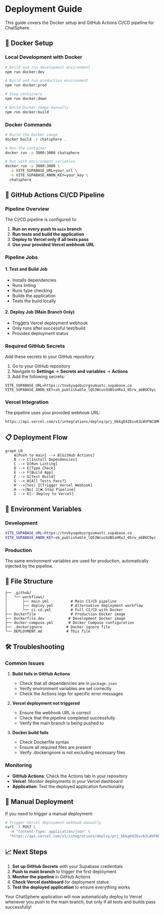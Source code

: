 # Deployment Guide

This guide covers the Docker setup and GitHub Actions CI/CD pipeline for ChatSphere.

## 🐳 Docker Setup

### Local Development with Docker

```bash
# Build and run development environment
npm run docker:dev

# Build and run production environment
npm run docker:prod

# Stop containers
npm run docker:down

# Build Docker image manually
npm run docker:build
```

### Docker Commands

```bash
# Build the Docker image
docker build -t chatsphere .

# Run the container
docker run -p 3000:3000 chatsphere

# Run with environment variables
docker run -p 3000:3000 \
  -e VITE_SUPABASE_URL=your_url \
  -e VITE_SUPABASE_ANON_KEY=your_key \
  chatsphere
```

## 🚀 GitHub Actions CI/CD Pipeline

### Pipeline Overview

The CI/CD pipeline is configured to:

1. **Run on every push to `main` branch**
2. **Run tests and build the application**
3. **Deploy to Vercel only if all tests pass**
4. **Use your provided Vercel webhook URL**

### Pipeline Jobs

#### 1. Test and Build Job
- Installs dependencies
- Runs linting
- Runs type checking
- Builds the application
- Tests the build locally

#### 2. Deploy Job (Main Branch Only)
- Triggers Vercel deployment webhook
- Only runs after successful test/build
- Provides deployment status

### Required GitHub Secrets

Add these secrets to your GitHub repository:

1. Go to your GitHub repository
2. Navigate to **Settings** → **Secrets and variables** → **Actions**
3. Add the following secrets:

```
VITE_SUPABASE_URL=https://tnvkyuqobuzrgsumuxtc.supabase.co
VITE_SUPABASE_ANON_KEY=sb_publishable_lQ53WcucGUBSsHRx3_05rw_abBUC9yc
```

### Vercel Integration

The pipeline uses your provided webhook URL:
```
https://api.vercel.com/v1/integrations/deploy/prj_bbkgO4Z6sv63LWVFNCQMRt2TUAZN/0FkGTslvWG
```

## 📋 Deployment Flow

```mermaid
graph LR
    A[Push to main] --> B[GitHub Actions]
    B --> C[Install Dependencies]
    C --> D[Run Linting]
    D --> E[Type Check]
    E --> F[Build App]
    F --> G[Test Build]
    G --> H{All Tests Pass?}
    H -->|Yes| I[Trigger Vercel Webhook]
    H -->|No| J[❌ Stop Pipeline]
    I --> K[✅ Deploy to Vercel]
```

## 🔧 Environment Variables

### Development
```bash
VITE_SUPABASE_URL=https://tnvkyuqobuzrgsumuxtc.supabase.co
VITE_SUPABASE_ANON_KEY=sb_publishable_lQ53WcucGUBSsHRx3_05rw_abBUC9yc
```

### Production
The same environment variables are used for production, automatically injected by the pipeline.

## 📁 File Structure

```
├── .github/
│   └── workflows/
│       ├── main.yml          # Main CI/CD pipeline
│       ├── deploy.yml        # Alternative deployment workflow
│       └── ci-cd.yml         # Full CI/CD with Docker
├── Dockerfile                # Production Docker image
├── Dockerfile.dev           # Development Docker image
├── docker-compose.yml       # Docker Compose configuration
├── .dockerignore           # Docker ignore file
└── DEPLOYMENT.md           # This file
```

## 🛠️ Troubleshooting

### Common Issues

1. **Build fails in GitHub Actions**
   - Check that all dependencies are in `package.json`
   - Verify environment variables are set correctly
   - Check the Actions logs for specific error messages

2. **Vercel deployment not triggered**
   - Ensure the webhook URL is correct
   - Check that the pipeline completed successfully
   - Verify the main branch is being pushed to

3. **Docker build fails**
   - Check Dockerfile syntax
   - Ensure all required files are present
   - Verify .dockerignore is not excluding necessary files

### Monitoring

- **GitHub Actions**: Check the Actions tab in your repository
- **Vercel**: Monitor deployments in your Vercel dashboard
- **Application**: Test the deployed application functionality

## 🔄 Manual Deployment

If you need to trigger a manual deployment:

```bash
# Trigger Vercel deployment webhook manually
curl -X POST \
  -H "Content-Type: application/json" \
  "https://api.vercel.com/v1/integrations/deploy/prj_bbkgO4Z6sv63LWVFNCQMRt2TUAZN/0FkGTslvWG"
```

## 📈 Next Steps

1. **Set up GitHub Secrets** with your Supabase credentials
2. **Push to main branch** to trigger the first deployment
3. **Monitor the pipeline** in GitHub Actions
4. **Check Vercel dashboard** for deployment status
5. **Test the deployed application** to ensure everything works

Your ChatSphere application will now automatically deploy to Vercel whenever you push to the main branch, but only if all tests and builds pass successfully!

